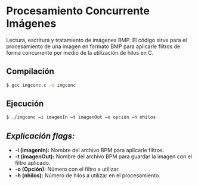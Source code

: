 # **Procesamiento Concurrente Imágenes**
Lectura, escritura y tratamiento de imágenes BMP. El código sirve para el procesamiento de una imagen en formato BMP para aplicarle filtros de forma concurrente por medio de la utilización de hilos en C.

## Compilación
```bash
$ gcc imgconc.c -o imgconc
```

## Ejecución 
```bash
$ ./imgconc –i imagenIn –t imagenOut –o opción –h nhilos
```

## *Explicación flags:*
- **-i (imagenIn):** Nombre del archivo BPM para aplicarle filtros.
- **-t (imagenOut):** Nombre del archivo BPM para guardar la imagen con el filtro aplicado.
- **-o (Opción):** Número con el filtro a utilizar.
- **-h (nhilos):** Número de hilos a utilizar en el procesamiento.
